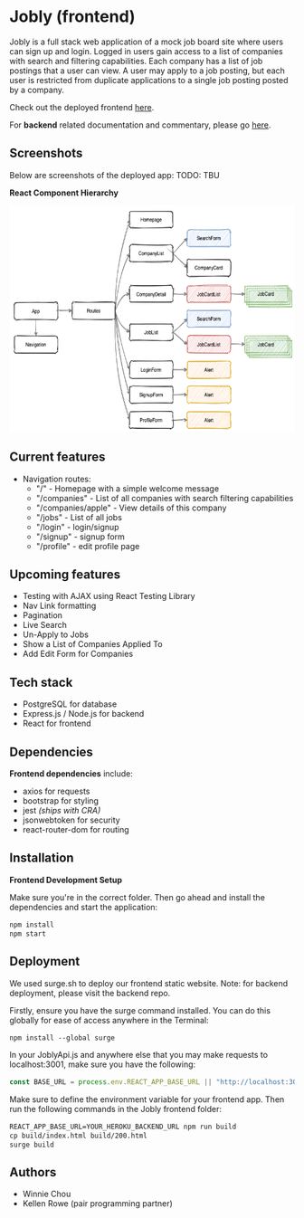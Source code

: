 # Jobly (frontend)

Jobly is a full stack web application of a mock job board site where users can sign up and login. Logged in users gain access to a list of companies with search and filtering capabilities. Each company has a list of job postings that a user can view. A user may apply to a job posting, but each user is restricted from duplicate applications to a single job posting posted by a company.

Check out the deployed frontend <a href="http://hilarious-cobweb.surge.sh">here</a>.

For **backend** related documentation and commentary, please go <a href="https://github.com/Win-C/jobly-backend">here</a>.

## Screenshots

Below are screenshots of the deployed app:
TODO: TBU

<!-- <span>
    <img src="/static/images/" width="350" height="350" border="1px" margin="10px">
    <img src="/static/images/" width="350" height="350" border="1px" margin="10px">
</span>
<img src="/static/images/" width="750" height="400"> -->

**React Component Hierarchy**

<img src="/static/images/jobly-react-component-hierarchy.png" width="700" height="400">

## Current features
- Navigation routes:
    - "/" - Homepage with a simple welcome message
    - "/companies" - List of all companies with search filtering capabilities
    - "/companies/apple" - View details of this company
    - "/jobs" - List of all jobs
    - "/login" - login/signup
    - "/signup" - signup form
    - "/profile" - edit profile page 

## Upcoming features
- Testing with AJAX using React Testing Library
- Nav Link formatting
- Pagination
- Live Search
- Un-Apply to Jobs
- Show a List of Companies Applied To
- Add Edit Form for Companies

## Tech stack
- PostgreSQL for database
- Express.js / Node.js for backend
- React for frontend

## Dependencies

**Frontend dependencies** include:
- axios for requests
- bootstrap for styling
- jest *(ships with CRA)*
- jsonwebtoken for security
- react-router-dom for routing

## Installation

**Frontend Development Setup**

Make sure you're in the correct folder. Then go ahead and install the dependencies and start the application:
```console
npm install
npm start
```

## Deployment

We used surge.sh to deploy our frontend static website. Note: for backend deployment, please visit the backend repo. 

Firstly, ensure you have the surge command installed. You can do this globally for ease of access anywhere in the Terminal:

```console
npm install --global surge
```

In your JoblyApi.js and anywhere else that you may make requests to localhost:3001, make sure you have the following:

```javascript
const BASE_URL = process.env.REACT_APP_BASE_URL || "http://localhost:3001";
```

Make sure to define the environment variable for your frontend app.
Then run the following commands in the Jobly frontend folder:

```console
REACT_APP_BASE_URL=YOUR_HEROKU_BACKEND_URL npm run build
cp build/index.html build/200.html
surge build
```

## Authors
- Winnie Chou
- Kellen Rowe (pair programming partner)